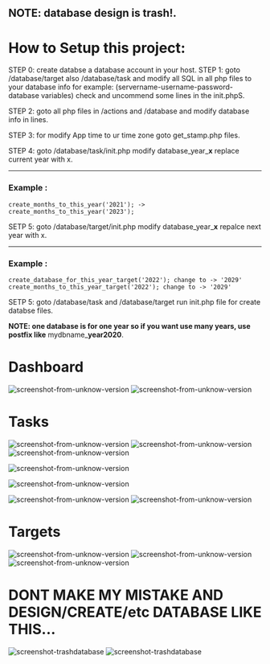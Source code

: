## **NOTE: database design is trash!**.


# How to Setup this project:

STEP 0: create databse a database account in your host.
STEP 1: goto /database/target also /database/task and modify all SQL in all php files to your database info
        for example: (servername-username-password-database variables)
        check and uncommend some lines in the init.phpS.
        
        
STEP 2: goto all php files in /actions and /database and modify database info in lines.

STEP 3: for modify App time to ur time zone goto get_stamp.php files.

STEP 4: goto /database/task/init.php modify database_year_**x** replace current year with x.
____________________________________
### Example :<br/>
    create_months_to_this_year('2021'); ->  create_months_to_this_year('2023'); 



SETP 5: goto /database/target/init.php modify database_year_**x** repalce next year with x.
____________________________________
### Example :<br/>
    create_database_for_this_year_target('2022'); change to -> '2029'
    create_months_to_this_year_target('2022'); change to -> '2029'



SETP 5: goto /database/task and /database/target run init.php file for create databse files.


**NOTE: one database is for one year so if you want use many years, use postfix like** mydbname_**year2020**.

# Dashboard
![screenshot-from-unknow-version](http://senioradministrator.com/mewware/p-taskmanager-sss/version-unknown/Screenshot%20from%202021-01-20%2004-46-49.png)
![screenshot-from-unknow-version](http://senioradministrator.com/mewware/p-taskmanager-sss/version-unknown/Screenshot%20from%202021-01-20%2004-46-54.png)

# Tasks
![screenshot-from-unknow-version](http://senioradministrator.com/mewware/p-taskmanager-sss/version-unknown/Screenshot%20from%202021-01-20%2004-45-59.png)
![screenshot-from-unknow-version](http://senioradministrator.com/mewware/p-taskmanager-sss/version-unknown/Screenshot%20from%202021-01-20%2004-46-03.png)
![screenshot-from-unknow-version](http://senioradministrator.com/mewware/p-taskmanager-sss/version-unknown/Screenshot%20from%202021-01-20%2004-45-51.png)

![screenshot-from-unknow-version](http://senioradministrator.com/mewware/p-taskmanager-sss/version-unknown/Screenshot%20from%202021-01-20%2004-47-08.png)

![screenshot-from-unknow-version](http://senioradministrator.com/mewware/p-taskmanager-sss/version-unknown/Screenshot%20from%202021-01-20%2004-47-35.png)

![screenshot-from-unknow-version](http://senioradministrator.com/mewware/p-taskmanager-sss/version-unknown/Screenshot%20from%202021-01-20%2004-48-24.png)
![screenshot-from-unknow-version](http://senioradministrator.com/mewware/p-taskmanager-sss/version-unknown/Screenshot%20from%202021-01-20%2004-51-32.png)


# Targets
![screenshot-from-unknow-version](http://senioradministrator.com/mewware/p-taskmanager-sss/version-unknown/Screenshot%20from%202021-01-20%2004-46-11.png)
![screenshot-from-unknow-version](http://senioradministrator.com/mewware/p-taskmanager-sss/version-unknown/Screenshot%20from%202021-01-20%2004-46-30.png)
![screenshot-from-unknow-version](http://senioradministrator.com/mewware/p-taskmanager-sss/version-unknown/Screenshot%20from%202021-01-20%2004-46-37.png)




# DONT MAKE MY MISTAKE AND DESIGN/CREATE/etc DATABASE LIKE THIS...
![screenshot-trashdatabase](http://senioradministrator.com/mewware/p-taskmanager-sss/version-unknown/database-ss/db-1Screenshot%20from%202022-08-20%2005-07-45.png)
![screenshot-trashdatabase](http://senioradministrator.com/mewware/p-taskmanager-sss/version-unknown/database-ss/db-0Screenshot%20from%202022-08-20%2005-07-19.png)
